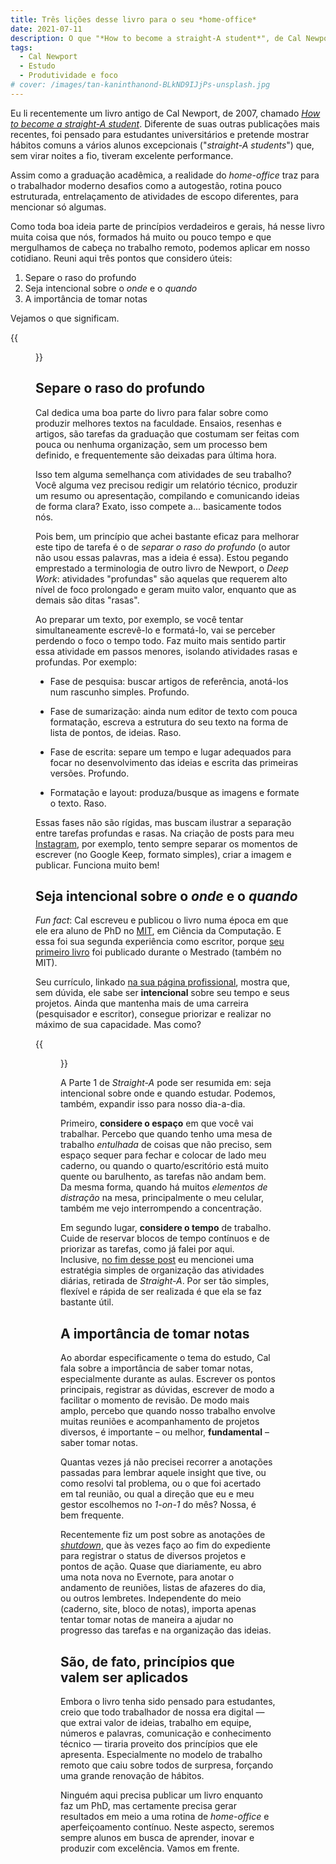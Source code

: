 ```yaml
---
title: Três lições desse livro para o seu *home-office*
date: 2021-07-11
description: O que "*How to become a straight-A student*", de Cal Newport, pode ensinar para todo trabalhador da era digital.
tags:
  - Cal Newport
  - Estudo
  - Produtividade e foco
# cover: /images/tan-kaninthanond-BLkND9IJjPs-unsplash.jpg
---
```


Eu li recentemente um livro antigo de Cal Newport, de 2007, chamado [*How to become a straight-A student*](https://www.amazon.com/How-Become-Straight-Student-Unconventional/dp/0767922719). Diferente de suas outras publicações mais recentes, foi pensado para estudantes universitários e pretende mostrar hábitos comuns a vários alunos excepcionais ("*straight-A students*") que, sem virar noites a fio, tiveram excelente performance.

Assim como a graduação acadêmica, a realidade do *home-office* traz para o trabalhador moderno desafios como a autogestão, rotina pouco estruturada, entrelaçamento de atividades de escopo diferentes, para mencionar só algumas.

Como toda boa ideia parte de princípios verdadeiros e gerais, há nesse livro muita coisa que nós, formados há muito ou pouco tempo e que mergulhamos de cabeça no trabalho remoto, podemos aplicar em nosso cotidiano. Reuni aqui três pontos que considero úteis:

1. Separe o raso do profundo
2. Seja intencional sobre o *onde* e o *quando*
3. A importância de tomar notas

Vejamos o que significam.


{{<figure src="/images/straight_A.jpeg" style="border-radius: 10px;" captionPosition="center" captionStyle="color: gray;">}}

## Separe o raso do profundo

Cal dedica uma boa parte do livro para falar sobre como produzir melhores textos na faculdade. Ensaios, resenhas e artigos, são tarefas da graduação que costumam ser feitas com pouca ou nenhuma organização, sem um processo bem definido, e frequentemente são deixadas para última hora.

Isso tem alguma semelhança com atividades de seu trabalho? Você alguma vez precisou redigir um relatório técnico, produzir um resumo ou apresentação, compilando e comunicando ideias de forma clara? Exato, isso compete a... basicamente todos nós.

Pois bem, um princípio que achei bastante eficaz para melhorar este tipo de tarefa é o de *separar o raso do profundo* (o autor não usou essas palavras, mas a ideia é essa). Estou pegando emprestado a terminologia de outro livro de Newport, o *Deep Work*: atividades "profundas" são aquelas que requerem alto nível de foco prolongado e geram muito valor, enquanto que as demais são ditas "rasas".

Ao preparar um texto, por exemplo, se você tentar simultaneamente escrevê-lo e formatá-lo, vai se perceber perdendo o foco o tempo todo. Faz muito mais sentido partir essa atividade em passos menores, isolando atividades rasas e profundas. Por exemplo:

- Fase de pesquisa: buscar artigos de referência, anotá-los num rascunho simples. Profundo.

- Fase de sumarização: ainda num editor de texto com pouca formatação, escreva a estrutura do seu texto na forma de lista de pontos, de ideias. Raso.

- Fase de escrita: separe um tempo e lugar adequados para focar no desenvolvimento das ideias e escrita das primeiras versões. Profundo.

- Formatação e layout: produza/busque as imagens e formate o texto. Raso.

Essas fases não são rígidas, mas buscam ilustrar a separação entre tarefas profundas e rasas. Na criação de posts para meu [Instagram](https://www.instagram.com/g.boaviagem/), por exemplo, tento sempre separar os momentos de escrever (no Google Keep, formato simples), criar a imagem e publicar. Funciona muito bem!

## Seja intencional sobre o *onde* e o *quando*

*Fun fact*: Cal escreveu e publicou o livro numa época em que ele era aluno de PhD no [MIT](https://www.mit.edu/), em Ciência da Computação. E essa foi sua segunda experiência como escritor, porque [seu primeiro livro](https://www.calnewport.com/books/how-to-win-at-college/) foi publicado durante o Mestrado (também no MIT).

Seu currículo, linkado [na sua página profissional](http://people.cs.georgetown.edu/~cnewport/), mostra que, sem dúvida, ele sabe ser **intencional** sobre seu tempo e seus projetos. Ainda que mantenha mais de uma carreira (pesquisador e escritor), consegue priorizar e realizar no máximo de sua capacidade. Mas como?

{{<figure src="https://www.amantha.com/wp-content/uploads/2019/04/cal-newport.jpg" caption="Posso quase ouvi-lo dizer: 'Publiquei um livro durante meu PhD no MIT e você vem dizer que não tem tempo para nada?'" style="border-radius: 10px;" captionPosition="center" captionStyle="color: gray;">}}

A Parte 1 de *Straight-A* pode ser resumida em: seja intencional sobre onde e quando estudar. Podemos, também, expandir isso para nosso dia-a-dia.

Primeiro, **considere o espaço** em que você vai trabalhar. Percebo que quando tenho uma mesa de trabalho *entulhada* de coisas que não preciso, sem espaço sequer para fechar e colocar de lado meu caderno, ou quando o quarto/escritório está muito quente ou barulhento, as tarefas não andam bem. Da mesma forma, quando há muitos *elementos de distração* na mesa, principalmente o meu celular, também me vejo interrompendo a concentração.

Em segundo lugar, **considere o tempo** de trabalho. Cuide de reservar blocos de tempo contínuos e de priorizar as tarefas, como já falei por aqui. Inclusive, [no fim desse post](/posts/20210123-mude-sua-visao-sobre-gestao-de-tempo.html) eu mencionei uma estratégia simples de organização das atividades diárias, retirada de *Straight-A*. Por ser tão simples, flexível e rápida de ser realizada é que ela se faz bastante útil.

## A importância de tomar notas

Ao abordar especificamente o tema do estudo, Cal fala sobre a importância de saber tomar notas, especialmente durante as aulas. Escrever os pontos principais, registrar as dúvidas, escrever de modo a facilitar o momento de revisão. De modo mais amplo, percebo que quando nosso trabalho envolve muitas reuniões e acompanhamento de projetos diversos, é importante – ou melhor, **fundamental** – saber tomar notas.

Quantas vezes já não precisei recorrer a anotações passadas para lembrar aquele insight que tive, ou como resolvi tal problema, ou o que foi acertado em tal reunião, ou qual a direção que eu e meu gestor escolhemos no *1-on-1* do mês? Nossa, é bem frequente.

Recentemente fiz um post sobre as anotações de [*shutdown*](https://www.instagram.com/p/CQ4BX6HLP2I/?utm_source=ig_web_copy_link), que às vezes faço ao fim do expediente para registrar o status de diversos projetos e pontos de ação. Quase que diariamente, eu abro uma nota nova no Evernote, para anotar o andamento de reuniões, listas de afazeres do dia, ou outros lembretes. Independente do meio (caderno, site, bloco de notas), importa apenas tentar tomar notas de maneira a ajudar no progresso das tarefas e na organização das ideias.

## São, de fato, princípios que valem ser aplicados

Embora o livro tenha sido pensado para estudantes, creio que todo trabalhador de nossa era digital — que extrai valor de ideias, trabalho em equipe, números e palavras, comunicação e conhecimento técnico — tiraria proveito dos princípios que ele apresenta. Especialmente no modelo de trabalho remoto que caiu sobre todos de surpresa, forçando uma grande renovação de hábitos.

Ninguém aqui precisa publicar um livro enquanto faz um PhD, mas certamente precisa gerar resultados em meio a uma rotina de *home-office* e aperfeiçoamento contínuo. Neste aspecto, seremos sempre alunos em busca de aprender, inovar e produzir com excelência. Vamos em frente.
